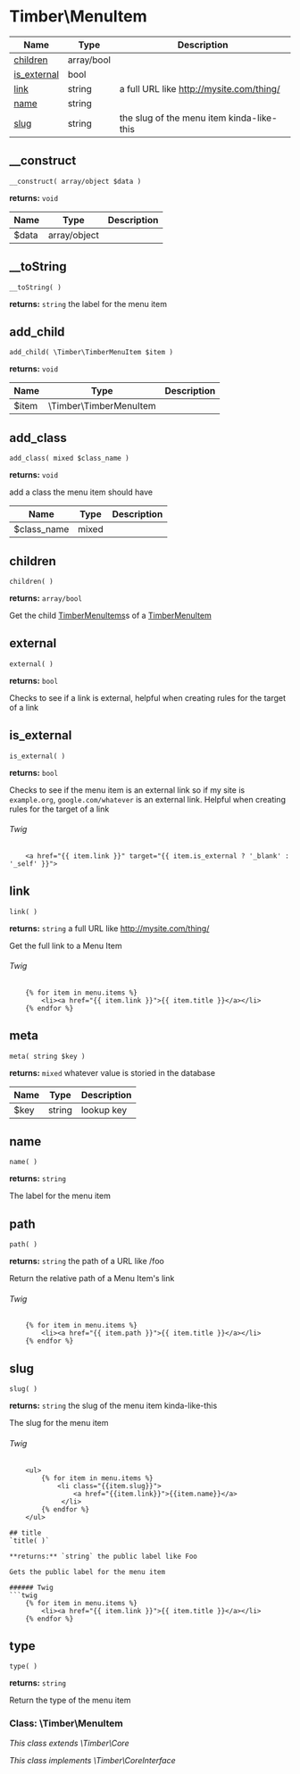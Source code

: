 
# Timber\MenuItem




Name | Type | Description
---- | ---- | -----------
[children](#children) | array/bool | 
[is_external](#is_external) | bool | 
[link](#link) | string | a full URL like http://mysite.com/thing/
[name](#name) | string | 
[slug](#slug) | string | the slug of the menu item kinda-like-this

## __construct
`__construct( array/object $data )`

**returns:** `void` 

Name | Type | Description
---- | ---- | -----------
$data | array/object | 



## __toString
`__toString( )`

**returns:** `string` the label for the menu item



## add_child
`add_child( \Timber\TimberMenuItem $item )`

**returns:** `void` 

Name | Type | Description
---- | ---- | -----------
$item | \Timber\TimberMenuItem | 



## add_class
`add_class( mixed $class_name )`

**returns:** `void` 

add a class the menu item should have

Name | Type | Description
---- | ---- | -----------
$class_name | mixed | 



## children
`children( )`

**returns:** `array/bool` 

Get the child [TimberMenuItems](#TimberMenuItem)s of a [TimberMenuItem](#TimberMenuItem)



## external
`external( )`

**returns:** `bool` 

Checks to see if a link is external, helpful when creating rules for the target of a link



## is_external
`is_external( )`

**returns:** `bool` 

Checks to see if the menu item is an external link so if my site is `example.org`, `google.com/whatever` is an external link. Helpful when creating rules for the target of a link

###### Twig
```twig
	<a href="{{ item.link }}" target="{{ item.is_external ? '_blank' : '_self' }}">
```

## link
`link( )`

**returns:** `string` a full URL like http://mysite.com/thing/

Get the full link to a Menu Item

###### Twig
```twig
	{% for item in menu.items %}
	    <li><a href="{{ item.link }}">{{ item.title }}</a></li>
	{% endfor %}
```

## meta
`meta( string $key )`

**returns:** `mixed` whatever value is storied in the database

Name | Type | Description
---- | ---- | -----------
$key | string | lookup key



## name
`name( )`

**returns:** `string` 

The label for the menu item



## path
`path( )`

**returns:** `string` the path of a URL like /foo

Return the relative path of a Menu Item's link

###### Twig
```twig
	{% for item in menu.items %}
	    <li><a href="{{ item.path }}">{{ item.title }}</a></li>
	{% endfor %}
```

## slug
`slug( )`

**returns:** `string` the slug of the menu item kinda-like-this

The slug for the menu item

###### Twig
```twig
	<ul>
	    {% for item in menu.items %}
	        <li class="{{item.slug}}">
	            <a href="{{item.link}}">{{item.name}}</a>
	         </li>
	    {% endfor %}
	</ul>

## title
`title( )`

**returns:** `string` the public label like Foo

Gets the public label for the menu item

###### Twig
```twig
	{% for item in menu.items %}
	    <li><a href="{{ item.link }}">{{ item.title }}</a></li>
	{% endfor %}
```

## type
`type( )`

**returns:** `string` 

Return the type of the menu item




### Class: \Timber\MenuItem



*This class extends \Timber\Core*

*This class implements \Timber\CoreInterface*

